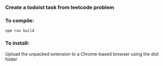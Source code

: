 ### Create a todoist task from leetcode problem

### To compile:
```npm run build```
### To install:

Upload the unpacked extension to a Chrome-based browser using the dist folder
